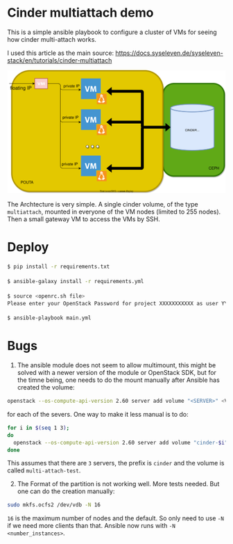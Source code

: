 # Cinder multiattach demo

This is a simple ansible playbook to configure a cluster of VMs for seeing how cinder multi-attach works.

I used this article as the main source: https://docs.syseleven.de/syseleven-stack/en/tutorials/cinder-multiattach

![Architecture](multi-attach.drawio.svg)

The Archtecture is very simple. A single cinder volume, of the type `multiattach`, mounted in everyone of the VM nodes (limited to 255 nodes). Then a small gateway VM to access the VMs by SSH.

# Deploy

```sh
$ pip install -r requirements.txt

$ ansible-galaxy install -r requirements.yml 

$ source <openrc.sh file>
Please enter your OpenStack Password for project XXXXXXXXXXX as user YYYYYYYY:

$ ansible-playbook main.yml
```

# Bugs

1. The ansible module does not seem to allow multimount, this might be solved with a newer version of the module or OpenStack SDK, but for the timne being, one needs to do the mount manually after Ansible has created the volume:

  ```sh
  openstack --os-compute-api-version 2.60 server add volume "<SERVER>" <VOLUME>
  ```

  for each of the severs. One way to make it less manual is to do:

  ```sh
  for i in $(seq 1 3);
  do
    openstack --os-compute-api-version 2.60 server add volume "cinder-$i" multi-attach-test
  done
  ```

  This assumes that there are `3` servers, the prefix is `cinder` and the volume is called `multi-attach-test`.

2. The Format of the partition is not working well. More tests needed. But one can do the creation manually:

  ```sh
  sudo mkfs.ocfs2 /dev/vdb -N 16
  ```

  `16` is the maximum number of nodes and the default. So only need to use `-N` if we need more clients than that. Ansible now runs with `-N <number_instances>`.

